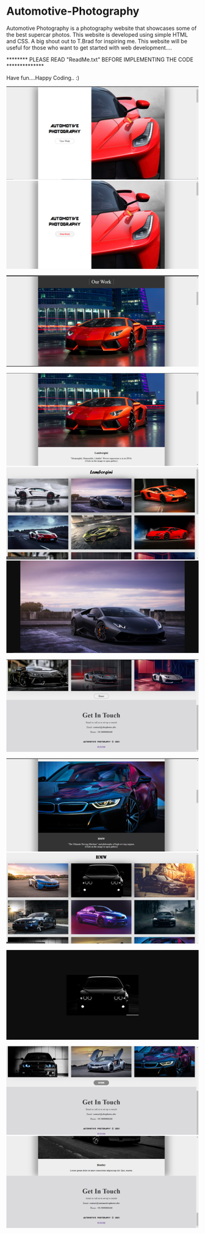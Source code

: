 # Automotive-Photography
Automotive Photography is a photography website that showcases some of the best supercar photos.
This website is developed using simple HTML and CSS.
A big shout out to T.Brad for inspiring me.
This website will be useful for those who want to get started with web development....

********    PLEASE READ "ReadMe.txt" BEFORE IMPLEMENTING THE CODE   **************

Have fun....Happy Coding.. :)

![](Screenshots/H1.png)
![](Screenshots/H2.png)

![](Screenshots/H3.png)

![](Screenshots/H4.png)
![](Screenshots/L1.png)
![](Screenshots/L2.png)

![](Screenshots/L3.png)

![](Screenshots/H5.png)
![](Screenshots/W1.png)

![](Screenshots/W2.png)

![](Screenshots/W3.png)
![](Screenshots/H6.png)



